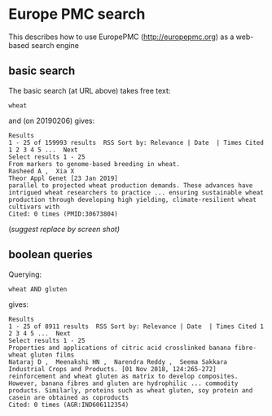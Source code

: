 # Europe PMC search

This describes how to use EuropePMC (http://europepmc.org) as a web-based search engine

## basic search

The basic search (at URL above) takes free text:
```
wheat
```
and (on 20190206) gives:
```
Results
1 - 25 of 159993 results  RSS Sort by: Relevance | Date  | Times Cited 1 2 3 4 5 ...  Next 
Select results 1 - 25 
From markers to genome-based breeding in wheat.
Rasheed A ,  Xia X  
Theor Appl Genet [23 Jan 2019]
parallel to projected wheat production demands. These advances have intrigued wheat researchers to practice ... ensuring sustainable wheat production through developing high yielding, climate-resilient wheat cultivars with
Cited: 0 times (PMID:30673804)
```
(*suggest replace by screen shot)*

## boolean queries

Querying:
```
wheat AND gluten
```
gives:

```
Results
1 - 25 of 8911 results  RSS Sort by: Relevance | Date  | Times Cited 1 2 3 4 5 ...  Next 
Select results 1 - 25 
Properties and applications of citric acid crosslinked banana fibre-wheat gluten films
Nataraj D ,  Meenakshi HN ,  Narendra Reddy ,  Seema Sakkara  
Industrial Crops and Products. [01 Nov 2018, 124:265-272]
reinforcement and wheat gluten as matrix to develop composites. However, banana fibres and gluten are hydrophilic ... commodity products. Similarly, proteins such as wheat gluten, soy protein and casein are obtained as coproducts
Cited: 0 times (AGR:IND606112354)
```
